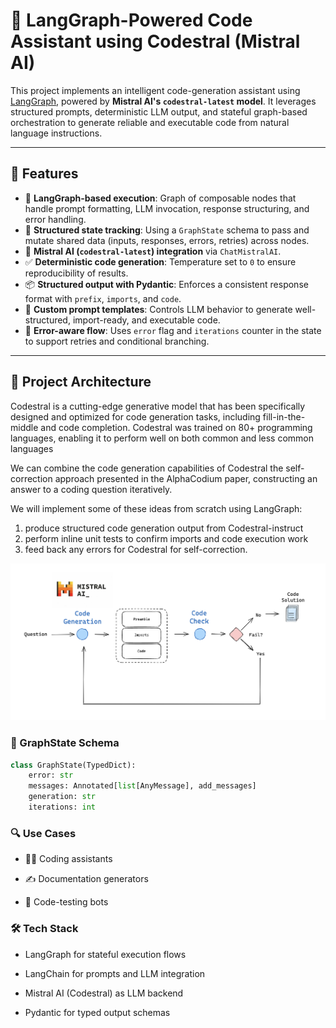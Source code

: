 # 🧠 LangGraph-Powered Code Assistant using Codestral (Mistral AI)

This project implements an intelligent code-generation assistant using [LangGraph](https://github.com/langchain-ai/langgraph), powered by **Mistral AI's `codestral-latest` model**. It leverages structured prompts, deterministic LLM output, and stateful graph-based orchestration to generate reliable and executable code from natural language instructions.

---

## 🚀 Features

- 🔁 **LangGraph-based execution**: Graph of composable nodes that handle prompt formatting, LLM invocation, response structuring, and error handling.
- 🔐 **Structured state tracking**: Using a `GraphState` schema to pass and mutate shared data (inputs, responses, errors, retries) across nodes.
- 🧠 **Mistral AI (`codestral-latest`) integration** via `ChatMistralAI`.
- ✅ **Deterministic code generation**: Temperature set to `0` to ensure reproducibility of results.
- 📦 **Structured output with Pydantic**: Enforces a consistent response format with `prefix`, `imports`, and `code`.
- 💬 **Custom prompt templates**: Controls LLM behavior to generate well-structured, import-ready, and executable code.
- 🔄 **Error-aware flow**: Uses `error` flag and `iterations` counter in the state to support retries and conditional branching.

---

## 🧱 Project Architecture

Codestral is a cutting-edge generative model that has been specifically designed and optimized for code generation tasks, including fill-in-the-middle and code completion. Codestral was trained on 80+ programming languages, enabling it to perform well on both common and less common languages

We can combine the code generation capabilities of Codestral the self-correction approach presented in the AlphaCodium paper, constructing an answer to a coding question iteratively.

We will implement some of these ideas from scratch using LangGraph:
1) produce structured code generation output from Codestral-instruct
2) perform inline unit tests to confirm imports and code execution work
3) feed back any errors for Codestral for self-correction.

![alt text](image.png)

### 📁 GraphState Schema

```python
class GraphState(TypedDict):
    error: str
    messages: Annotated[list[AnyMessage], add_messages]
    generation: str
    iterations: int
```

### 🔍 Use Cases
 - 🧑‍💻 Coding assistants

 - ✍️ Documentation generators

 - 🧪 Code-testing bots

### 🛠️ Tech Stack
 - LangGraph for stateful execution flows

 - LangChain for prompts and LLM integration

 - Mistral AI (Codestral) as LLM backend

 - Pydantic for typed output schemas

